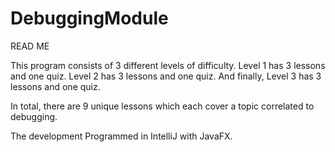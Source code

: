 # DebuggingModule

READ ME

This program consists of 3 different levels of difficulty. 
Level 1 has 3 lessons and one quiz.
Level 2 has 3 lessons and one quiz.
And finally, Level 3 has 3 lessons and one quiz.

In total, there are 9 unique lessons which each
cover a topic correlated to debugging.


The development
Programmed in IntelliJ with JavaFX.
